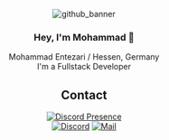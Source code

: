 <div align=center>

![github_banner](https://host.entezari.dev/u/github-banner.png)
### Hey, I'm Mohammad 👋  

Mohammad Entezari / Hessen, Germany  
I'm a Fullstack Developer

## Contact
[![Discord Presence](https://lanyard.cnrad.dev/api/1088456302331711499?theme=dark&hideDecoration=true&showDisplayName=true)](https://discord.com/users/1088456302331711499)  
[![Discord](https://img.shields.io/badge/-Discord-5865F2.svg?logo=discord&logoColor=white&longCache=true&style=for-the-badge)](https://discordapp.com/users/1088456302331711499)
[![Mail](https://img.shields.io/badge/-Mail-E34133.svg?logo=gmail&logoColor=white&longCache=true&style=for-the-badge)](mailto://hello@entezari.dev)

</div>
